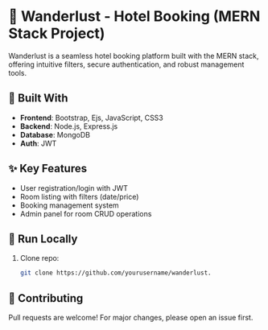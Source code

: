 # 🏨 Wanderlust - Hotel Booking (MERN Stack Project)

Wanderlust is a seamless hotel booking platform built with the MERN stack, offering intuitive filters, secure authentication, and robust management tools.

## 🔧 Built With
- **Frontend**: Bootstrap, Ejs, JavaScript, CSS3  
- **Backend**: Node.js, Express.js  
- **Database**: MongoDB  
- **Auth**: JWT

## ✨ Key Features
- User registration/login with JWT  
- Room listing with filters (date/price)  
- Booking management system  
- Admin panel for room CRUD operations  

## 🚀 Run Locally
1. Clone repo:
   ```bash
   git clone https://github.com/yourusername/wanderlust.

## 🤝 **Contributing**
Pull requests are welcome! For major changes, please open an issue first.
